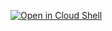 [![Open in Cloud Shell](https://gstatic.com/cloudssh/images/open-btn.svg)](https://shell.cloud.google.com/cloudshell/editor?cloudshell_git_repo=https%3A%2F%2Fgithub.com%2Fglasnt%2Favocano&shellonly=true&cloudshell_image=gcr.io/ds-artifacts-cloudshell/deploystack_custom_image&cloudshell_git_branch=deploystack)
